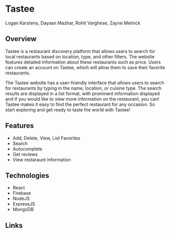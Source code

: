 # Tastee
Logan Karstens, Dayaan Mazhar, Rohit Varghese, Zayne Melnick 

## Overview
Tastee is a restaurant discovery platform that allows users to search for local restaurants based on location, type, and other filters. The website features detailed information about these restaurants such as price. Users can create an account on Tastee, which will allow them to save their favorite restaurants. 

The Tastee website has a user-friendly interface that allows users to search for restaurants by typing in the name, location, or cuisine type. The search results are displayed in a list format, with prominent information displayed and if you would like to view more information on the restaurant, you can! Tastee makes it easy to find the perfect restaurant for any occasion. So start exploring and get ready to taste the world with Tastee!

## Features
- Add, Delete, View, List Favorites
- Search
- Autocomplete
- Get reviews
- View restaraunt information

## Technologies
- React
- Firebase
- NodeJS
- ExpressJS
- MongoDB

## Links

